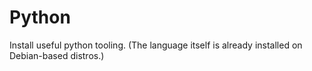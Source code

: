 # Python

Install useful python tooling. (The language itself is already installed on Debian-based distros.)
